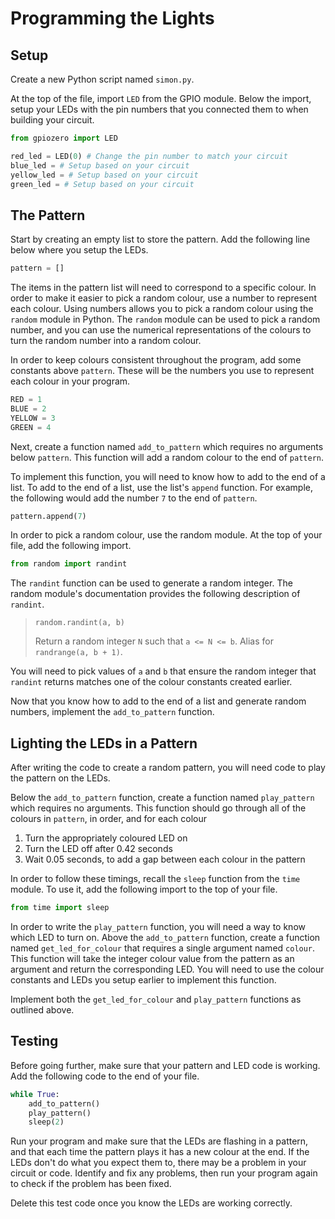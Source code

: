 # Programming the Lights

## Setup

Create a new Python script named `simon.py`.

At the top of the file, import `LED` from the GPIO module. Below the import, setup your LEDs with the pin numbers that you connected them to when building your circuit.

```py
from gpiozero import LED

red_led = LED(0) # Change the pin number to match your circuit
blue_led = # Setup based on your circuit
yellow_led = # Setup based on your circuit
green_led = # Setup based on your circuit
```

## The Pattern

Start by creating an empty list to store the pattern. Add the following line below where you setup the LEDs.

```py
pattern = []
```

The items in the pattern list will need to correspond to a specific colour. In order to make it easier to pick a random colour, use a number to represent each colour. Using numbers allows you to pick a random colour using the `random` module in Python. The `random` module can be used to pick a random number, and you can use the numerical representations of the colours to turn the random number into a random colour.

In order to keep colours consistent throughout the program, add some constants above `pattern`. These will be the numbers you use to represent each colour in your program.

```py
RED = 1
BLUE = 2
YELLOW = 3
GREEN = 4
```

Next, create a function named `add_to_pattern` which requires no arguments below `pattern`. This function will add a random colour to the end of `pattern`.

To implement this function, you will need to know how to add to the end of a list. To add to the end of a list, use the list's `append` function. For example, the following would add the number `7` to the end of `pattern`.

```py
pattern.append(7)
```

In order to pick a random colour, use the random module. At the top of your file, add the following import.

```py
from random import randint
```

The `randint` function can be used to generate a random integer. The random module's documentation provides the following description of `randint`.

> `random.randint(a, b)`
>
> Return a random integer `N` such that `a <= N <= b`. Alias for `randrange(a, b + 1)`.

You will need to pick values of `a` and `b` that ensure the random integer that `randint` returns matches one of the colour constants created earlier.

Now that you know how to add to the end of a list and generate random numbers, implement the `add_to_pattern` function.

## Lighting the LEDs in a Pattern

After writing the code to create a random pattern, you will need code to play the pattern on the LEDs.

Below the `add_to_pattern` function, create a function named `play_pattern` which requires no arguments. This function should go through all of the colours in `pattern`, in order, and for each colour

1. Turn the appropriately coloured LED on
2. Turn the LED off after 0.42 seconds
3. Wait 0.05 seconds, to add a gap between each colour in the pattern

In order to follow these timings, recall the `sleep` function from the `time` module. To use it, add the following import to the top of your file.

```py
from time import sleep
```

In order to write the `play_pattern` function, you will need a way to know which LED to turn on. Above the `add_to_pattern` function, create a function named `get_led_for_colour` that requires a single argument named `colour`. This function will take the integer colour value from the pattern as an argument and return the corresponding LED. You will need to use the colour constants and LEDs you setup earlier to implement this function.

Implement both the `get_led_for_colour` and `play_pattern` functions as outlined above.

## Testing

Before going further, make sure that your pattern and LED code is working. Add the following code to the end of your file.

```py
while True:
    add_to_pattern()
    play_pattern()
    sleep(2)
```

Run your program and make sure that the LEDs are flashing in a pattern, and that each time the pattern plays it has a new colour at the end. If the LEDs don't do what you expect them to, there may be a problem in your circuit or code. Identify and fix any problems, then run your program again to check if the problem has been fixed.

Delete this test code once you know the LEDs are working correctly.

